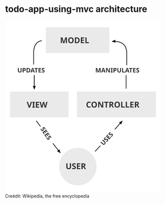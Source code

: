 # todo-app-using-mvc architecture


![alt text](https://github.com/baroudeColombbus/todo-app-using-mvc/blob/main/MVC-Process.svg "model view controller")
Creédit: Wikipedia, the free encyclopedia

